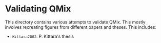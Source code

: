 Validating QMix
===============

This directory contains various attempts to validate QMix. This mostly involves recreating figures from different papers and theses. This includes:

- ``Kittara2002``: P. Kittara's thesis
